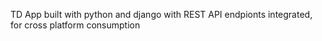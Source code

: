 TD App built with python and django with REST API endpionts integrated, for cross platform consumption
